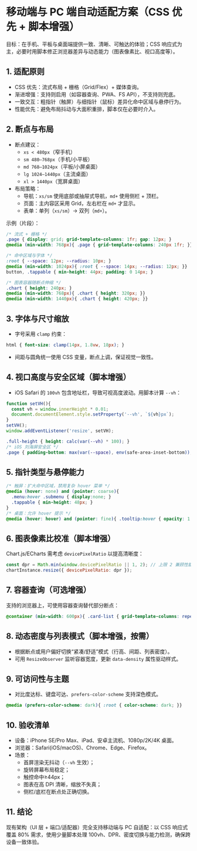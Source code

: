 # 移动端与 PC 端自动适配方案（CSS 优先 + 脚本增强）

目标：在手机、平板与桌面端提供一致、清晰、可触达的体验；CSS 响应式为主，必要时用脚本修正浏览器差异与动态能力（图表像素比、视口高度等）。

## 1. 适配原则
- CSS 优先：流式布局 + 栅格（Grid/Flex）+ 媒体查询。
- 渐进增强：支持则启用（如容器查询、PWA、FS API），不支持则兜底。
- 一致交互：粗指针（触屏）与细指针（鼠标）差异化命中区域与悬停行为。
- 性能优先：避免布局抖动与大面积重排，脚本仅在必要时介入。

## 2. 断点与布局
- 断点建议：
  - `xs < 480px`（窄手机）
  - `sm 480–768px`（手机/小平板）
  - `md 768–1024px`（平板/小屏桌面）
  - `lg 1024–1440px`（主流桌面）
  - `xl > 1440px`（宽屏桌面）
- 布局策略：
  - 导航：`xs/sm` 使用底部或抽屉式导航，`md+` 使用侧栏 + 顶栏。
  - 页面：主内容区采用 Grid，左右栏在 `md+` 才显示。
  - 表单：单列（`xs/sm`）→ 双列（`md+`）。

示例（片段）：
```css
/* 流式 + 栅格 */
.page { display: grid; grid-template-columns: 1fr; gap: 12px; }
@media (min-width: 768px){ .page { grid-template-columns: 240px 1fr; }}

/* 命中区域与字体 */
:root { --space: 12px; --radius: 10px; }
@media (min-width: 1024px){ :root { --space: 14px; --radius: 12px; }}
button, .tappable { min-height: 44px; padding: 0 14px; }

/* 图表容器随断点伸缩 */
.chart { height: 240px; }
@media (min-width: 768px){ .chart { height: 320px; }}
@media (min-width: 1440px){ .chart { height: 420px; }}
```

## 3. 字体与尺寸缩放
- 字号采用 `clamp` 约束：
```css
html { font-size: clamp(14px, 1.8vw, 18px); }
```
- 间距与圆角统一使用 CSS 变量，断点上调，保证视觉一致性。

## 4. 视口高度与安全区域（脚本增强）
- iOS Safari 的 `100vh` 包含地址栏，导致可视高度波动。用脚本计算 `--vh`：
```js
function setVH(){
  const vh = window.innerHeight * 0.01;
  document.documentElement.style.setProperty('--vh', `${vh}px`);
}
setVH();
window.addEventListener('resize', setVH);
```
```css
.full-height { height: calc(var(--vh) * 100); }
/* iOS 刘海屏安全区 */
.page { padding-bottom: max(var(--space), env(safe-area-inset-bottom)); }
```

## 5. 指针类型与悬停能力
```css
/* 触屏：扩大命中区域，禁用复杂 hover 菜单 */
@media (hover: none) and (pointer: coarse){
  .menu:hover .submenu { display:none; }
  .tappable { min-height: 48px; }
}
/* 桌面：允许 hover 提示 */
@media (hover: hover) and (pointer: fine){ .tooltip:hover { opacity: 1; }}
```

## 6. 图表像素比校准（脚本增强）
Chart.js/ECharts 需考虑 `devicePixelRatio` 以提高清晰度：
```js
const dpr = Math.min(window.devicePixelRatio || 1, 2); // 上限 2 兼顾性能
chartInstance.resize({ devicePixelRatio: dpr });
```

## 7. 容器查询（可选增强）
支持的浏览器上，可使用容器查询替代部分断点：
```css
@container (min-width: 600px){ .card-list { grid-template-columns: repeat(2, 1fr); }}
```

## 8. 动态密度与列表模式（脚本增强，按需）
- 根据断点或用户偏好切换“紧凑/舒适”模式（行高、间距、列表密度）。
- 可用 `ResizeObserver` 监听容器宽度，更新 `data-density` 属性驱动样式。

## 9. 可访问性与主题
- 对比度达标、键盘可达、`prefers-color-scheme` 支持深色模式。
```css
@media (prefers-color-scheme: dark){ :root { color-scheme: dark; }}
```

## 10. 验收清单
- 设备：iPhone SE/Pro Max、iPad、安卓主流机、1080p/2K/4K 桌面。
- 浏览器：Safari(iOS/macOS)、Chrome、Edge、Firefox。
- 场景：
  - 首屏渲染无抖动（`--vh` 生效）；
  - 旋转屏幕布局稳定；
  - 触控命中≥44px；
  - 图表在高 DPI 清晰，缩放不失真；
  - 侧栏/底栏在断点处正确切换。

## 11. 结论
现有架构（UI 层 + 端口/适配器）完全支持移动端与 PC 自适配：以 CSS 响应式覆盖 80% 需求，使用少量脚本处理 100vh、DPR、密度切换与能力检测，确保跨设备一致体验。

